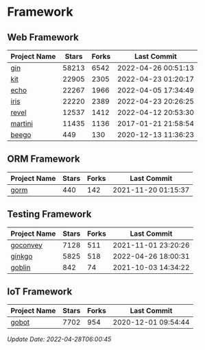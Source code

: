 # Framework

## Web Framework
| Project Name | Stars | Forks | Last Commit |
| ------------ | ----- | ----- | ----------- |
| [gin](https://github.com/gin-gonic/gin) | 58213 | 6542 | 2022-04-26 00:51:13 |
| [kit](https://github.com/go-kit/kit) | 22905 | 2305 | 2022-04-23 01:20:17 |
| [echo](https://github.com/labstack/echo) | 22267 | 1966 | 2022-04-05 17:34:49 |
| [iris](https://github.com/kataras/iris) | 22220 | 2389 | 2022-04-23 20:26:25 |
| [revel](https://github.com/revel/revel) | 12537 | 1412 | 2022-04-12 20:53:30 |
| [martini](https://github.com/go-martini/martini) | 11435 | 1136 | 2017-01-21 21:58:54 |
| [beego](https://github.com/astaxie/beego) | 449 | 130 | 2020-12-13 11:36:23 |

## ORM Framework
| Project Name | Stars | Forks | Last Commit |
| ------------ | ----- | ----- | ----------- |
| [gorm](https://github.com/jinzhu/gorm) | 440 | 142 | 2021-11-20 01:15:37 |

## Testing Framework
| Project Name | Stars | Forks | Last Commit |
| ------------ | ----- | ----- | ----------- |
| [goconvey](https://github.com/smartystreets/goconvey) | 7128 | 511 | 2021-11-01 23:20:26 |
| [ginkgo](https://github.com/onsi/ginkgo) | 5825 | 518 | 2022-04-26 18:00:31 |
| [goblin](https://github.com/franela/goblin) | 842 | 74 | 2021-10-03 14:34:22 |

## IoT Framework
| Project Name | Stars | Forks | Last Commit |
| ------------ | ----- | ----- | ----------- |
| [gobot](https://github.com/hybridgroup/gobot) | 7702 | 954 | 2020-12-01 09:54:44 |

*Update Date: 2022-04-28T06:00:45*
